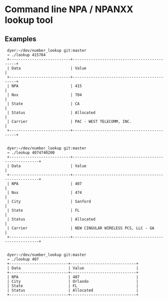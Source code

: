 # Command line NPA / NPANXX lookup tool

## Examples

     dyer:~/dev/number_lookup git:master 
     → ./lookup 415704
     +---------------------------+---------------------------------------------+
     | Data                      | Value                                       |
     +---------------------------+---------------------------------------------+
     | NPA                       | 415                                         |
     | Nxx                       | 704                                         |
     | State                     | CA                                          |
     | Status                    | Allocated                                   |
     | Carrier                   | PAC - WEST TELECOMM, INC.                   |
     +---------------------------+---------------------------------------------+

     
     dyer:~/dev/number_lookup git:master 
     → ./lookup 4074740200
     +---------------------------+-------------------------------------------------------+
     | Data                      | Value                                                 |
     +---------------------------+-------------------------------------------------------+
     | NPA                       | 407                                                   |
     | Nxx                       | 474                                                   |
     | City                      | Sanford                                               |
     | State                     | FL                                                    |
     | Status                    | Allocated                                             |
     | Carrier                   | NEW CINGULAR WIRELESS PCS, LLC - GA                   |
     +---------------------------+-------------------------------------------------------+
     
     
     dyer:~/dev/number_lookup git:master 
     → ./lookup 407
     +--------------------------+-----------------------------+
     | Data                     | Value                       |
     +--------------------------+-----------------------------+
     | NPA                      | 407                         |
     | City                     | Orlando                     |
     | State                    | FL                          |
     | Status                   | Allocated                   |
     +--------------------------+-----------------------------+

